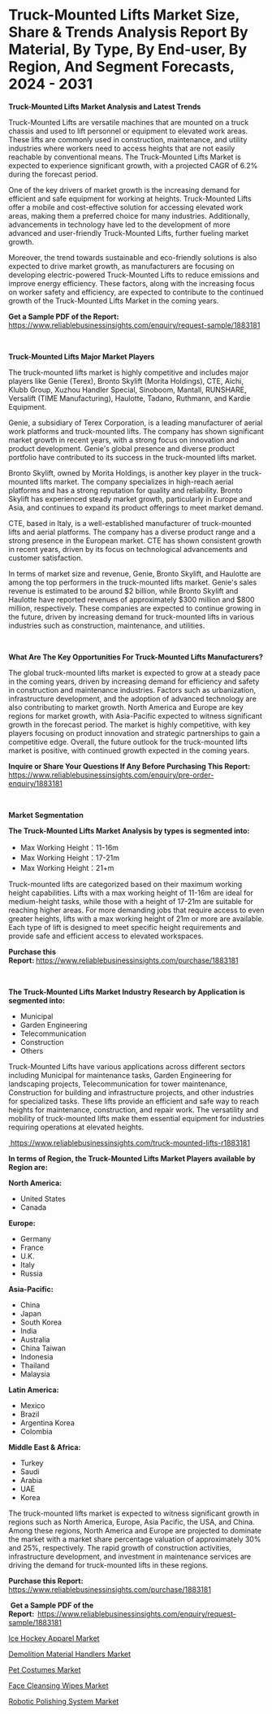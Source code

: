 <p><h1>Truck-Mounted Lifts Market Size, Share & Trends Analysis Report By Material, By Type, By End-user, By Region, And Segment Forecasts, 2024 - 2031</h1></p><p><strong>Truck-Mounted Lifts Market Analysis and Latest Trends</strong></p>
<p><p>Truck-Mounted Lifts are versatile machines that are mounted on a truck chassis and used to lift personnel or equipment to elevated work areas. These lifts are commonly used in construction, maintenance, and utility industries where workers need to access heights that are not easily reachable by conventional means. The Truck-Mounted Lifts Market is expected to experience significant growth, with a projected CAGR of 6.2% during the forecast period.</p><p>One of the key drivers of market growth is the increasing demand for efficient and safe equipment for working at heights. Truck-Mounted Lifts offer a mobile and cost-effective solution for accessing elevated work areas, making them a preferred choice for many industries. Additionally, advancements in technology have led to the development of more advanced and user-friendly Truck-Mounted Lifts, further fueling market growth.</p><p>Moreover, the trend towards sustainable and eco-friendly solutions is also expected to drive market growth, as manufacturers are focusing on developing electric-powered Truck-Mounted Lifts to reduce emissions and improve energy efficiency. These factors, along with the increasing focus on worker safety and efficiency, are expected to contribute to the continued growth of the Truck-Mounted Lifts Market in the coming years.</p></p>
<p><strong>Get a Sample PDF of the Report:&nbsp;</strong> <a href="https://www.reliablebusinessinsights.com/enquiry/request-sample/1883181">https://www.reliablebusinessinsights.com/enquiry/request-sample/1883181</a></p>
<p>&nbsp;</p>
<p><strong>Truck-Mounted Lifts Major Market Players</strong></p>
<p><p>The truck-mounted lifts market is highly competitive and includes major players like Genie (Terex), Bronto Skylift (Morita Holdings), CTE, Aichi, Klubb Group, Xuzhou Handler Special, Sinoboom, Mantall, RUNSHARE, Versalift (TIME Manufacturing), Haulotte, Tadano, Ruthmann, and Kardie Equipment.</p><p>Genie, a subsidiary of Terex Corporation, is a leading manufacturer of aerial work platforms and truck-mounted lifts. The company has shown significant market growth in recent years, with a strong focus on innovation and product development. Genie's global presence and diverse product portfolio have contributed to its success in the truck-mounted lifts market.</p><p>Bronto Skylift, owned by Morita Holdings, is another key player in the truck-mounted lifts market. The company specializes in high-reach aerial platforms and has a strong reputation for quality and reliability. Bronto Skylift has experienced steady market growth, particularly in Europe and Asia, and continues to expand its product offerings to meet market demand.</p><p>CTE, based in Italy, is a well-established manufacturer of truck-mounted lifts and aerial platforms. The company has a diverse product range and a strong presence in the European market. CTE has shown consistent growth in recent years, driven by its focus on technological advancements and customer satisfaction.</p><p>In terms of market size and revenue, Genie, Bronto Skylift, and Haulotte are among the top performers in the truck-mounted lifts market. Genie's sales revenue is estimated to be around $2 billion, while Bronto Skylift and Haulotte have reported revenues of approximately $300 million and $800 million, respectively. These companies are expected to continue growing in the future, driven by increasing demand for truck-mounted lifts in various industries such as construction, maintenance, and utilities.</p></p>
<p>&nbsp;</p>
<p><strong>What Are The Key Opportunities For Truck-Mounted Lifts Manufacturers?</strong></p>
<p><p>The global truck-mounted lifts market is expected to grow at a steady pace in the coming years, driven by increasing demand for efficiency and safety in construction and maintenance industries. Factors such as urbanization, infrastructure development, and the adoption of advanced technology are also contributing to market growth. North America and Europe are key regions for market growth, with Asia-Pacific expected to witness significant growth in the forecast period. The market is highly competitive, with key players focusing on product innovation and strategic partnerships to gain a competitive edge. Overall, the future outlook for the truck-mounted lifts market is positive, with continued growth expected in the coming years.</p></p>
<p><strong>Inquire or Share Your Questions If Any Before Purchasing This Report:</strong> <a href="https://www.reliablebusinessinsights.com/enquiry/pre-order-enquiry/1883181">https://www.reliablebusinessinsights.com/enquiry/pre-order-enquiry/1883181</a></p>
<p>&nbsp;</p>
<p><strong>Market Segmentation</strong></p>
<p><strong>The Truck-Mounted Lifts Market Analysis by types is segmented into:</strong></p>
<p><ul><li>Max Working Height：11-16m</li><li>Max Working Height：17-21m</li><li>Max Working Height：21+m</li></ul></p>
<p><p>Truck-mounted lifts are categorized based on their maximum working height capabilities. Lifts with a max working height of 11-16m are ideal for medium-height tasks, while those with a height of 17-21m are suitable for reaching higher areas. For more demanding jobs that require access to even greater heights, lifts with a max working height of 21m or more are available. Each type of lift is designed to meet specific height requirements and provide safe and efficient access to elevated workspaces.</p></p>
<p><strong>Purchase this Report:&nbsp;</strong><a href="https://www.reliablebusinessinsights.com/purchase/1883181">https://www.reliablebusinessinsights.com/purchase/1883181</a></p>
<p>&nbsp;</p>
<p><strong>The Truck-Mounted Lifts Market Industry Research by Application is segmented into:</strong></p>
<p><ul><li>Municipal</li><li>Garden Engineering</li><li>Telecommunication</li><li>Construction</li><li>Others</li></ul></p>
<p><p>Truck-Mounted Lifts have various applications across different sectors including Municipal for maintenance tasks, Garden Engineering for landscaping projects, Telecommunication for tower maintenance, Construction for building and infrastructure projects, and other industries for specialized tasks. These lifts provide an efficient and safe way to reach heights for maintenance, construction, and repair work. The versatility and mobility of truck-mounted lifts make them essential equipment for industries requiring operations at elevated heights.</p></p>
<p><a href="https://www.reliablebusinessinsights.com/truck-mounted-lifts-r1883181">&nbsp;https://www.reliablebusinessinsights.com/truck-mounted-lifts-r1883181</a></p>
<p><strong>In terms of Region, the Truck-Mounted Lifts Market Players available by Region are:</strong></p>
<p>
    <p> <strong> North America: </strong>
        <ul>
            <li>United States</li>
            <li>Canada</li>
        </ul>
        </p> 
    <p> <strong> Europe: </strong>
        <ul>
            <li>Germany</li>
            <li>France</li>
            <li>U.K.</li>
            <li>Italy</li>
            <li>Russia</li>
        </ul>
        </p> 
    <p> <strong> Asia-Pacific: </strong>
        <ul>
            <li>China</li>
            <li>Japan</li>
            <li>South Korea</li>
            <li>India</li>
            <li>Australia</li>
            <li>China Taiwan</li>
            <li>Indonesia</li>
            <li>Thailand</li>
            <li>Malaysia</li>
        </ul>
        </p> 
    <p> <strong> Latin America: </strong>
        <ul>
            <li>Mexico</li>
            <li>Brazil</li>
            <li>Argentina Korea</li>
            <li>Colombia</li>
        </ul>
        </p> 
    <p> <strong> Middle East & Africa: </strong>
        <ul>
            <li>Turkey</li>
            <li>Saudi</li>
            <li>Arabia</li>
            <li>UAE</li>
            <li>Korea</li>
        </ul>
    </p>
    </p>
<p><p>The truck-mounted lifts market is expected to witness significant growth in regions such as North America, Europe, Asia Pacific, the USA, and China. Among these regions, North America and Europe are projected to dominate the market with a market share percentage valuation of approximately 30% and 25%, respectively. The rapid growth of construction activities, infrastructure development, and investment in maintenance services are driving the demand for truck-mounted lifts in these regions.</p></p>
<p><strong>Purchase this Report: </strong><a href="https://www.reliablebusinessinsights.com/purchase/1883181">https://www.reliablebusinessinsights.com/purchase/1883181</a></p>
<p>&nbsp;<strong>Get a Sample PDF of the Report:&nbsp;&nbsp;</strong><a href="https://www.reliablebusinessinsights.com/enquiry/request-sample/1883181">https://www.reliablebusinessinsights.com/enquiry/request-sample/1883181</a></p>
<p><strong></strong></p>
<p><p><a href="https://medium.com/@demitrywow/ice-hockey-apparel-market-a-global-and-regional-analysis-focus-on-end-user-product-and-region-786bac498f7f">Ice Hockey Apparel Market</a></p><p><a href="https://github.com/sydneyHaley871/Market-Research-Report-List-1/blob/main/demolition-material-handlers-market.md">Demolition Material Handlers Market</a></p><p><a href="https://medium.com/@jarredmertz90/global-pet-costumes-market-by-product-type-by-application-by-region-and-companies-industry-417f06fa7046">Pet Costumes Market</a></p><p><a href="https://medium.com/@ikeschumm18/global-face-cleansing-wipes-market-size-is-expected-to-experience-a-cagr-of-12-through-2024-d9e7248d4c57">Face Cleansing Wipes Market</a></p><p><a href="https://github.com/seamusocallaghan/Market-Research-Report-List-1/blob/main/robotic-polishing-system-market.md">Robotic Polishing System Market</a></p></p>